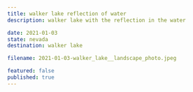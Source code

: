 ```yaml
---
title: walker lake reflection of water
description: walker lake with the reflection in the water

date: 2021-01-03
state: nevada
destination: walker lake

filename: 2021-01-03-walker_lake__landscape_photo.jpeg

featured: false
published: true
---
```

